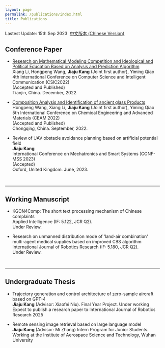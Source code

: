 ```yaml
---
layout: page
permalink: /publications/index.html
title: Publications
---
```


Lastest Update: 15th Sep 2023&nbsp;  [中文版本 (Chinese Version)](https://caihanlin.com/file/publications-zh/)

## Conference Paper

- [Research on Mathematical Modeling Competition and Ideological and Political Education Based on Analysis and Prediction Algorithm](https://www.researchgate.net/publication/369471205_Research_on_Mathematical_Modeling_Competition_and_Ideological_and_Political_Education_Based_on_Analysis_and_Prediction_Algorithm)<br>Xiang Li, Hongpeng Wang, **Jiaju Kang** (Joint first author), Yiming Qiao<br>4th International Conference on Computer Science and Intelligent Communication (CSIC2022)<br>(Accepted and Published)<br>Tianjin, China. December, 2022.<br>

- [Composition Analysis and Identification of ancient glass Products](https://www.researchgate.net/publication/366262179_Composition_Analysis_and_Identification_of_ancient_glass_products)<br>Hongpeng Wang, Xiang Li, **Jiaju Kang** (Joint first author), Yiming Qiao<br>5th International Conference on Chemical Engineering and Advanced Materials (CEAM 2022)<br>(Accepted and Published)<br>Chongqing, China. September, 2022. <br>

- Review of UAV obstacle avoidance planning based on artificial potential field<br>**Jiaju Kang**<br>International Conference on Mechatronics and Smart Systems (CONF-MSS 2023)<br>(Accepted)<br>Oxford, United Kingdom. June, 2023.<br>

  <br>

---

## Working Manuscript

- KGCN4Comp: The short text processing mechanism of Chinese complaints<br>Applied Intelligence (IF: 5.122, JCR Q2).<br> Under Review.<br>

- Research on unmanned distribution mode of 'land-air combination' multi-agent medical supplies based on improved CBS algorithm<br>International Journal of Robotics Research (IF: 5.180, JCR Q2).<br> Under Review.<br>

  <br>

---

## Undergraduate Thesis

- Trajectory generation and control architecture of zero-sample aircraft based on GPT-4<br>**Jiaju Kang** (Advisor: Xiaofei Niu). Final Year Project. Under working<br>Expect to publish a research paper to International Journal of Robotics Research 2025

- Remote sensing image retrieval based on large language model<br>**Jiaju Kang** (Advisor: Mi Zhang) Intern Program for Junior Students.<br>Working at the Institute of Aerospace Science and Technology, Wuhan University

  <br>
